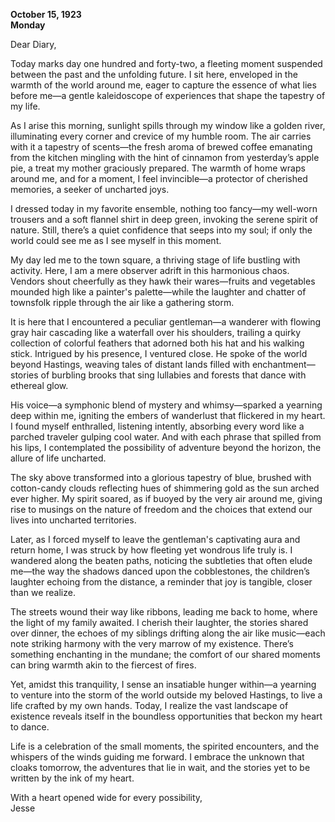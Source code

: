 
**October 15, 1923**  
**Monday**  

Dear Diary,

Today marks day one hundred and forty-two, a fleeting moment suspended between the past and the unfolding future. I sit here, enveloped in the warmth of the world around me, eager to capture the essence of what lies before me—a gentle kaleidoscope of experiences that shape the tapestry of my life.

As I arise this morning, sunlight spills through my window like a golden river, illuminating every corner and crevice of my humble room. The air carries with it a tapestry of scents—the fresh aroma of brewed coffee emanating from the kitchen mingling with the hint of cinnamon from yesterday’s apple pie, a treat my mother graciously prepared. The warmth of home wraps around me, and for a moment, I feel invincible—a protector of cherished memories, a seeker of uncharted joys.

I dressed today in my favorite ensemble, nothing too fancy—my well-worn trousers and a soft flannel shirt in deep green, invoking the serene spirit of nature. Still, there’s a quiet confidence that seeps into my soul; if only the world could see me as I see myself in this moment.

My day led me to the town square, a thriving stage of life bustling with activity. Here, I am a mere observer adrift in this harmonious chaos. Vendors shout cheerfully as they hawk their wares—fruits and vegetables mounded high like a painter's palette—while the laughter and chatter of townsfolk ripple through the air like a gathering storm.

It is here that I encountered a peculiar gentleman—a wanderer with flowing gray hair cascading like a waterfall over his shoulders, trailing a quirky collection of colorful feathers that adorned both his hat and his walking stick. Intrigued by his presence, I ventured close. He spoke of the world beyond Hastings, weaving tales of distant lands filled with enchantment—stories of burbling brooks that sing lullabies and forests that dance with ethereal glow.

His voice—a symphonic blend of mystery and whimsy—sparked a yearning deep within me, igniting the embers of wanderlust that flickered in my heart. I found myself enthralled, listening intently, absorbing every word like a parched traveler gulping cool water. And with each phrase that spilled from his lips, I contemplated the possibility of adventure beyond the horizon, the allure of life uncharted.

The sky above transformed into a glorious tapestry of blue, brushed with cotton-candy clouds reflecting hues of shimmering gold as the sun arched ever higher. My spirit soared, as if buoyed by the very air around me, giving rise to musings on the nature of freedom and the choices that extend our lives into uncharted territories.

Later, as I forced myself to leave the gentleman's captivating aura and return home, I was struck by how fleeting yet wondrous life truly is. I wandered along the beaten paths, noticing the subtleties that often elude me—the way the shadows danced upon the cobblestones, the children’s laughter echoing from the distance, a reminder that joy is tangible, closer than we realize.

The streets wound their way like ribbons, leading me back to home, where the light of my family awaited. I cherish their laughter, the stories shared over dinner, the echoes of my siblings drifting along the air like music—each note striking harmony with the very marrow of my existence. There’s something enchanting in the mundane; the comfort of our shared moments can bring warmth akin to the fiercest of fires.

Yet, amidst this tranquility, I sense an insatiable hunger within—a yearning to venture into the storm of the world outside my beloved Hastings, to live a life crafted by my own hands. Today, I realize the vast landscape of existence reveals itself in the boundless opportunities that beckon my heart to dance.

Life is a celebration of the small moments, the spirited encounters, and the whispers of the winds guiding me forward. I embrace the unknown that cloaks tomorrow, the adventures that lie in wait, and the stories yet to be written by the ink of my heart. 

With a heart opened wide for every possibility,  
Jesse
